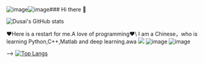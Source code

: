 
![image](https://github.com/zzzsakura/zzzsakura/assets/147756443/0d526510-33f1-4ca6-815c-fcf6c4c4e78c)![image](https://github.com/zzzsakura/zzzsakura/assets/147756443/4a62024c-172d-44f1-bc35-0b7690446c39)### Hi there 👋

![Dusai's GitHub stats](https://github-readme-stats.vercel.app/api?username=zzzsakura&show_icons=true&theme=radical)
<!--
<--**共产主义者** Communists-->
❤Here is a restart for me.A love of programming❤\\
I am a Chinese，who is learning Python,C++,Matlab and deep learning.awa
![](https://img.shields.io/badge/python-3.9-orange?style=for-the-badge&logo=python&logoColor=orange)
![image](https://github.com/zzzsakura/zzzsakura/assets/147756443/c6469770-52ce-4d4b-8b76-4b388787c24a)
![image](https://github.com/zzzsakura/zzzsakura/assets/147756443/f05daef2-c4b3-45f7-9fc4-b2d7be839c8d)

-->
[![Top Langs](https://github-readme-stats.vercel.app/api/top-langs/?username=zzzsakura&layout=compact)](https://github.com/anuraghazra/github-readme-stats)
<!--START_SECTION:waka-->
<!--END_SECTION:waka-->
